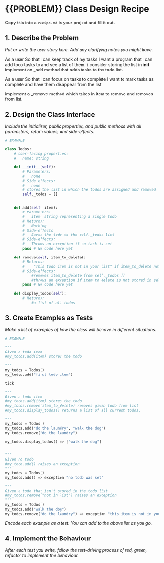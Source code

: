 # {{PROBLEM}} Class Design Recipe

Copy this into a `recipe.md` in your project and fill it out.

## 1. Describe the Problem

_Put or write the user story here. Add any clarifying notes you might have._

As a user
So that I can keep track of my tasks
I want a program that I can add todo tasks to and see a list of them.
/ consider storing the list in **init**
implement an \_add method that adds tasks to the todo list.

As a user
So that I can focus on tasks to complete
I want to mark tasks as complete and have them disappear from the list.

implement a \_remove method which takes in item to remove and removes from list.

## 2. Design the Class Interface

_Include the initializer, public properties, and public methods with all parameters, return values, and side-effects._

```python
# EXAMPLE

class Todos:
    # User-facing properties:
    #   name: string

    def __init__(self):
        # Parameters:
        #   none
        # Side effects:
        #   none
        # stores the list in which the todos are assigned and removed
        self._todos = []


    def add(self, item):
        # Parameters:
        #   item: string representing a single todo
        # Returns:
        #   Nothing
        # Side-effects
        #   Saves the todo to the self._todos list
        # Side-effects:
        #   Throws an exception if no task is set
        pass # No code here yet

    def remove(self, item_to_delete):
        # Returns:
        #    "This todo item is not in your list" if item_to_delete not in list
        # Side-effects:
            #removes item_to_delete from self._todos []
            #throws an exception if item_to_delete is not stored in self._todos
        pass # No code here yet

    def display_todos(self):
        # Returns:
            #a list of all todos
```

## 3. Create Examples as Tests

_Make a list of examples of how the class will behave in different situations._

```python
# EXAMPLE

"""
Given a todo item
#my_todos.add(item) stores the todo

"""
my_todos = Todos()
my_todos.add("first todo item")

tick

"""
Given a todo item
#my_todos.add(item) stores the todo
#my_todos.remove(item_to_delete) removes given todo from list
#my_todos.display_todos() returns a list of all current todos.

"""
my_todos = Todos()
my_todos.add("do the laundry", "walk the dog")
my_todos.remove("do the laundry")

my_todos.display_todos() => ["walk the dog"]


"""
Given no todo
#my_todo.add() raises an exception
"""
my_todos = Todos()
my_todos.add() => exception "no todo was set"

"""
Given a todo that isn't stored in the todo list
#my_todos.remove("not in list") raises an exception
"""
my_todos = Todos()
my_todos.add("walk the dog")
my_todos.remove("do the laundry") => exception "this item is not in your todo list"
```

_Encode each example as a test. You can add to the above list as you go._

## 4. Implement the Behaviour

_After each test you write, follow the test-driving process of red, green, refactor to implement the behaviour._
